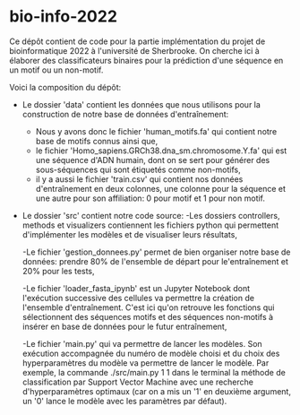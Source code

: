 # bio-info-2022

Ce dépôt contient de code pour la partie implémentation du projet de bioinformatique 2022 à l'université de Sherbrooke.
On cherche ici à élaborer des classificateurs binaires pour la prédiction d'une séquence en un motif ou un non-motif.

Voici la composition du dépôt:

- Le dossier 'data' contient les données que nous utilisons pour la construction de notre base de données d'entraînement:
  - Nous y avons donc le fichier 'human_motifs.fa' qui contient notre base de motifs connus ainsi que,
  - le fichier 'Homo_sapiens.GRCh38.dna_sm.chromosome.Y.fa' qui est une séquence d'ADN humain, dont on se sert pour générer des sous-séquences qui sont étiquetés 
    comme non-motifs,
  - il y a aussi le fichier 'train.csv' qui contient nos données d'entraînement en deux colonnes, une colonne pour la séquence et une autre pour son affiliation: 0 
    pour motif et 1 pour non motif.

- Le dossier 'src' contient notre code source:
  -Les dossiers controllers, methods et visualizers contiennent les fichiers python qui permettent d'implémenter les modèles et de visualiser leurs résultats,
  
  -Le fichier 'gestion_donnees.py' permet de bien organiser notre base de données: prendre 80% de l'ensemble de départ pour le'entraînement et 20% pour les tests,
  
  -Le fichier 'loader_fasta_ipynb' est un Jupyter Notebook dont l'exécution successive des cellules va permettre la création de l'ensemble d'entraînement. C'est ici        qu'on retrouve les fonctions qui sélectionnent des séquences motifs et des séquences non-motifs à insérer en base de données pour le futur entraînement,
  
  -Le fichier 'main.py' qui va permettre de lancer les modèles. Son exécution accompagnée du numéro de modèle choisi et du choix des hyperparamètres du modèle va permettre de lancer le modèle. Par exemple, la commande ./src/main.py 1 1 dans le terminal la méthode de classification par Support Vector Machine avec une recherche d'hyperparamètres optimaux (car on a mis un '1' en deuxième argument, un '0' lance le modèle avec les paramètres par défaut).
